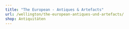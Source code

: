 ```yaml
---
title: "The European - Antiques & Artefacts"
url: /wellington/the-european-antiques-und-artefacts/
shop: Antiquitäten
---
```


